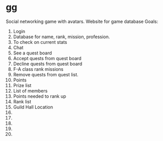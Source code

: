 # gg
Social networking game with avatars. 
Website for game database
Goals: 
1. Login 
2. Database for name, rank, mission, profession. 
3. To check on current stats
4. Chat 
5. See a quest board
6. Accept quests from quest board
7. Decline quests from quest board
8. F-A class rank missions
9. Remove quests from quest list. 
10. Points 
11. Prize list
12. List of members
13. Points needed to rank up
14. Rank list
15. Guild Hall Location
16. 
17. 
18. 
19. 
20. 
